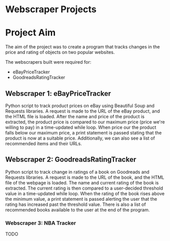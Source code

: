 # Webscraper Projects

# Project Aim
The aim of the project was to create a program that tracks changes in the price and rating of objects on two popular websites.

The webscrapers built were required for:
  * eBayPriceTracker
  * GoodreadsRatingTracker

## Webscraper 1: eBayPriceTracker

Python script to track product prices on eBay using Beautiful Soup and Requests libraries. A request is made to the URL of the eBay product, and the HTML file is loaded. After the name and price of the product is extracted, the product price is compared to our maximum price (price we're willing to pay) in a time-updated while loop. When price our the product falls below our maximum price, a print statement is passed stating that the product is now at a suitable price. Additionally, we can also see a list of recommended items and their URLs.   

## Webscraper 2: GoodreadsRatingTracker 

Python script to track change in ratings of a book on Goodreads and Requests libraries. A request is made to the URL of the book, and the HTML file of the webpage is loaded. The name and current rating of the book is extracted. The current rating is then compared to a user-decided threshold value in a time-updated while loop. When the rating of the book rises above the minimum value, a print statement is passed alerting the user that the rating has increased past the threshold value. There is also a list of recommended books available to the user at the end of the program.


### Webscraper 3: NBA Tracker

TODO